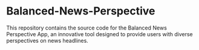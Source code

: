 # Balanced-News-Perspective
This repository contains the source code for the Balanced News Perspective App, an innovative tool designed to provide users with diverse perspectives on news headlines.
